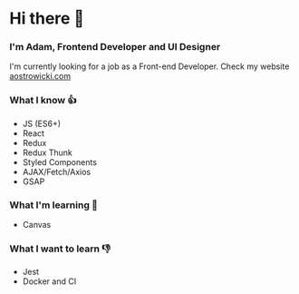 # Hi there 👋 

### I'm Adam, Frontend Developer and UI Designer
I'm currently looking for a job as a Front-end Developer.  Check my website [aostrowicki.com](https://www.aostrowicki.com)

### What I know :thumbsup:
- JS (ES6+)
- React
- Redux
- Redux Thunk
- Styled Components
- AJAX/Fetch/Axios
- GSAP

### What I'm learning :pray:
- Canvas

### What I want to learn :thumbsdown:
- Jest
- Docker and CI
